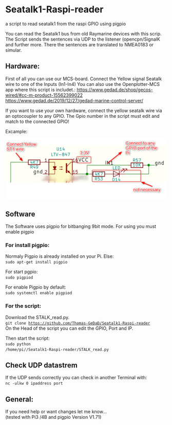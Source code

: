 # Seatalk1-Raspi-reader
a script to read seatalk1 from the raspi GPIO using pigpio

You can read the Seatalk1 bus from old Raymarine devices with this scrip. The Script sends the sentences via
UDP to the listener (opencpn/SignalK and further more. There the sentences are translated to NMEA0183 or simular.

## Hardware:
First of all you can use our MCS-board. Connect the Yellow signal Seatalk wire to one of the Inputs (In1-In4)
You can also use the Openplotter-MCS app where this script is includet.:
https://www.gedad.de/shop/gecos-wired/#cc-m-product-15562399022  
https://www.gedad.de/2019/12/27/gedad-marine-control-server/  


If you want to use your own hardware, connect the yellow seatalk wire via an optocoupler to any GPIO. 
The Gpio number in the script must edit and match to the connected GPIO!

Excample:

![](
https://github.com/Thomas-GeDaD/Seatalk1-Raspi-reader/blob/master/connections.png)

## Software
The Software uses pigpio for bitbanging 9bit mode. For using you must enable pigpio

### For install pigpio:
Normaly Pigpio is already installed on your Pi. Else:  
<code>sudo apt-get install pigpio</code> 

For start pgpio:  
<code>sudo pigpiod</code>   

For enable Pigpio by default:  
<code>sudo systemctl enable pigpiod  </code>   


### For the script:  
Download the STALK_read.py.   
<code>git clone https://github.com/Thomas-GeDaD/Seatalk1-Raspi-reader</code>  
On the Head of the script you can edit the GPIO, Port and IP. 
 
Then start the script:  
<code>sudo python /home/pi//Seatalk1-Raspi-reader/STALK_read.py</code> 



## Check UDP datastrem
If the UDP sends correctly you can check in another Terminal with:  
<code>nc -ulkw 0 ipaddress port</code>  
    
    
## General:

If you need help or want changes let me know...  
(tested with Pi3 /4B and pigpio Version V1.71)

